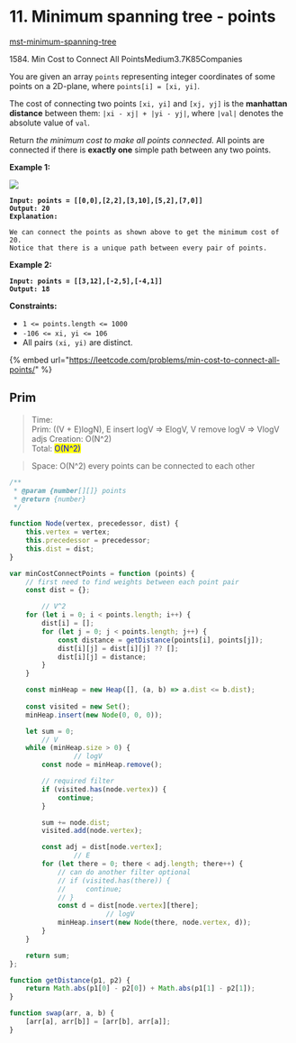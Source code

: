 # 11. Minimum spanning tree - points



[mst-minimum-spanning-tree](../../3.-how-to-construct-algorithm-paradigm/mst-minimum-spanning-tree/ "mention")





1584\. Min Cost to Connect All PointsMedium3.7K85Companies

You are given an array `points` representing integer coordinates of some points on a 2D-plane, where `points[i] = [xi, yi]`.

The cost of connecting two points `[xi, yi]` and `[xj, yj]` is the **manhattan distance** between them: `|xi - xj| + |yi - yj|`, where `|val|` denotes the absolute value of `val`.

Return _the minimum cost to make all points connected._ All points are connected if there is **exactly one** simple path between any two points.

&#x20;

**Example 1:**

![](https://assets.leetcode.com/uploads/2020/08/26/d.png)

<pre><code><strong>Input: points = [[0,0],[2,2],[3,10],[5,2],[7,0]]
</strong><strong>Output: 20
</strong><strong>Explanation: 
</strong>
We can connect the points as shown above to get the minimum cost of 20.
Notice that there is a unique path between every pair of points.
</code></pre>

**Example 2:**

<pre><code><strong>Input: points = [[3,12],[-2,5],[-4,1]]
</strong><strong>Output: 18
</strong></code></pre>

&#x20;

**Constraints:**

* `1 <= points.length <= 1000`
* `-106 <= xi, yi <= 106`
* All pairs `(xi, yi)` are distinct.



{% embed url="https://leetcode.com/problems/min-cost-to-connect-all-points/" %}



## Prim



> Time: \
> Prim: ((V + E)logN), E insert logV ⇒ ElogV, V remove logV ⇒ VlogV \
> adjs Creation: O(N^2) \
> Total: <mark style="color:blue;">O(N^2)</mark>

> Space: O(N^2) every points can be connected to each other

```jsx
/**
 * @param {number[][]} points
 * @return {number}
 */

function Node(vertex, precedessor, dist) {
    this.vertex = vertex;
    this.precedessor = precedessor;
    this.dist = dist;
}

var minCostConnectPoints = function (points) {
    // first need to find weights between each point pair
    const dist = {};

		// V^2
    for (let i = 0; i < points.length; i++) {
        dist[i] = [];
        for (let j = 0; j < points.length; j++) {
            const distance = getDistance(points[i], points[j]);
            dist[i][j] = dist[i][j] ?? [];
            dist[i][j] = distance;
        }
    }

    const minHeap = new Heap([], (a, b) => a.dist <= b.dist);
    
    const visited = new Set();
    minHeap.insert(new Node(0, 0, 0));

    let sum = 0;
		// V
    while (minHeap.size > 0) {
				// logV
        const node = minHeap.remove();

        // required filter
        if (visited.has(node.vertex)) {
            continue;
        }

        sum += node.dist;
        visited.add(node.vertex);

        const adj = dist[node.vertex];
				// E
        for (let there = 0; there < adj.length; there++) {
            // can do another filter optional
            // if (visited.has(there)) {
            //     continue;
            // }
            const d = dist[node.vertex][there];
						// logV
            minHeap.insert(new Node(there, node.vertex, d));
        }
    }   

    return sum;
};

function getDistance(p1, p2) {
    return Math.abs(p1[0] - p2[0]) + Math.abs(p1[1] - p2[1]);
}

function swap(arr, a, b) {
    [arr[a], arr[b]] = [arr[b], arr[a]];
}
```









